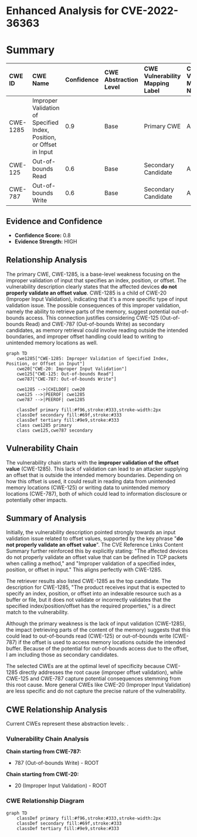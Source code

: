 # Enhanced Analysis for CVE-2022-36363

# Summary
| CWE ID  | CWE Name                                                                  | Confidence | CWE Abstraction Level | CWE Vulnerability Mapping Label | CWE-Vulnerability Mapping Notes |
| :-------- | :------------------------------------------------------------------------ | :--------- | :---------------------- | :------------------------------ | :------------------------------ |
| CWE-1285  | Improper Validation of Specified Index, Position, or Offset in Input    | 0.9        | Base                    | Primary CWE                     | Allowed                       |
| CWE-125   | Out-of-bounds Read                                                        | 0.6        | Base                    | Secondary Candidate             | Allowed                       |
| CWE-787   | Out-of-bounds Write                                                       | 0.6        | Base                    | Secondary Candidate             | Allowed                       |

## Evidence and Confidence

*   **Confidence Score:** 0.8
*   **Evidence Strength:** HIGH

## Relationship Analysis
The primary CWE, CWE-1285, is a base-level weakness focusing on the improper validation of input that specifies an index, position, or offset. The vulnerability description clearly states that the affected devices **do not properly validate an offset value**. CWE-1285 is a child of CWE-20 (Improper Input Validation), indicating that it's a more specific type of input validation issue. The possible consequences of this improper validation, namely the ability to retrieve parts of the memory, suggest potential out-of-bounds access. This connection justifies considering CWE-125 (Out-of-bounds Read) and CWE-787 (Out-of-bounds Write) as secondary candidates, as memory retrieval could involve reading outside the intended boundaries, and improper offset handling could lead to writing to unintended memory locations as well.

```mermaid
graph TD
    cwe1285["CWE-1285: Improper Validation of Specified Index, Position, or Offset in Input"]
    cwe20["CWE-20: Improper Input Validation"]
    cwe125["CWE-125: Out-of-bounds Read"]
    cwe787["CWE-787: Out-of-bounds Write"]

    cwe1285 -->|CHILDOF| cwe20
    cwe125 -->|PEEROF| cwe1285
    cwe787 -->|PEEROF| cwe1285

    classDef primary fill:#f96,stroke:#333,stroke-width:2px
    classDef secondary fill:#69f,stroke:#333
    classDef tertiary fill:#9e9,stroke:#333
    class cwe1285 primary
    class cwe125,cwe787 secondary
```

## Vulnerability Chain
The vulnerability chain starts with the **improper validation of the offset value** (CWE-1285). This lack of validation can lead to an attacker supplying an offset that is outside the intended memory boundaries. Depending on how this offset is used, it could result in reading data from unintended memory locations (CWE-125) or writing data to unintended memory locations (CWE-787), both of which could lead to information disclosure or potentially other impacts.

## Summary of Analysis
Initially, the vulnerability description pointed strongly towards an input validation issue related to offset values, supported by the key phrase "**do not properly validate an offset value**". The CVE Reference Links Content Summary further reinforced this by explicitly stating: "The affected devices do not properly validate an offset value that can be defined in TCP packets when calling a method," and "Improper validation of a specified index, position, or offset in input." This aligns perfectly with CWE-1285.

The retriever results also listed CWE-1285 as the top candidate. The description for CWE-1285, "The product receives input that is expected to specify an index, position, or offset into an indexable resource such as a buffer or file, but it does not validate or incorrectly validates that the specified index/position/offset has the required properties," is a direct match to the vulnerability.

Although the primary weakness is the lack of input validation (CWE-1285), the impact (retrieving parts of the content of the memory) suggests that this could lead to out-of-bounds read (CWE-125) or out-of-bounds write (CWE-787) if the offset is used to access memory locations outside the intended buffer. Because of the potential for out-of-bounds access due to the offset, I am including those as secondary candidates.

The selected CWEs are at the optimal level of specificity because CWE-1285 directly addresses the root cause (improper offset validation), while CWE-125 and CWE-787 capture potential consequences stemming from this root cause. More general CWEs like CWE-20 (Improper Input Validation) are less specific and do not capture the precise nature of the vulnerability.


## CWE Relationship Analysis

Current CWEs represent these abstraction levels: .


### Vulnerability Chain Analysis

**Chain starting from CWE-787:**
- 787 (Out-of-bounds Write) - ROOT


**Chain starting from CWE-20:**
- 20 (Improper Input Validation) - ROOT



### CWE Relationship Diagram

```mermaid
graph TD
    classDef primary fill:#f96,stroke:#333,stroke-width:2px
    classDef secondary fill:#69f,stroke:#333
    classDef tertiary fill:#9e9,stroke:#333
```